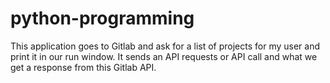 # python-programming
This application goes to Gitlab and ask for a list of projects for my user and print it in our run window.
It sends an API requests or API call and what we get a response from this Gitlab API.
